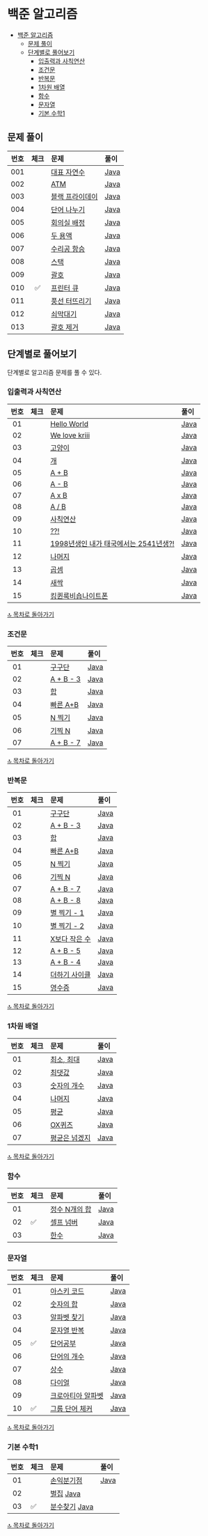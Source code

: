 # 백준 알고리즘

- [백준 알고리즘](#백준-알고리즘)
  - [문제 풀이](#문제-풀이)
  - [단계별로 풀어보기](#단계별로-풀어보기)
    - [입출력과 사칙연산](#입출력과-사칙연산)
    - [조건문](#조건문)
    - [반복문](#반복문)
    - [1차원 배열](#1차원-배열)
    - [함수](#함수)
    - [문자열](#문자열)
    - [기본 수학1](#기본-수학1)

## 문제 풀이

| 번호 | 체크 | 문제 | 풀이 |
| :-: | :-: | :-- | :-- |
| 001 |                    | [대표 자연수](https://www.acmicpc.net/problem/2548) | [Java](./problem/_001_대표_자연수/Main.java) |
| 002 |                    | [ATM](https://www.acmicpc.net/problem/11399) | [Java](./problem/_002_ATM/Main.java) |
| 003 |                    | [블랙 프라이데이](https://www.acmicpc.net/problem/18114) | [Java](./problem/_003_블랙_프라이데이/Main.java) |
| 004 |                    | [단어 나누기](https://www.acmicpc.net/problem/1251) | [Java](./problem/_004_단어_나누기/Main.java) |
| 005 |                    | [회의실 배정](https://www.acmicpc.net/problem/1931) | [Java](./problem/_005_회의실_배정/Main.java) |
| 006 |                    | [두 용액](https://www.acmicpc.net/problem/2470) | [Java](./problem/_006_두_용액/Main.java) |
| 007 |                    | [수리공 항승](https://www.acmicpc.net/problem/1449) | [Java](./problem/_007_수리공_항승/Main.java) |
| 008 |                    | [스택](https://www.acmicpc.net/problem/10828) | [Java](./problem/_008_스택/Main.java) |
| 009 |                    | [괄호](https://www.acmicpc.net/problem/9012) | [Java](./problem/_009_괄호/Main.java) |
| 010 | :white_check_mark: | [프린터 큐](https://www.acmicpc.net/problem/1966) | [Java](./problem/_010_프린터_큐/Main.java) |
| 011 |                    | [풍선 터뜨리기](https://www.acmicpc.net/problem/2346) | [Java](./problem/_011_풍선_터뜨리기/Main.java) |
| 012 |                    | [쇠막대기](https://www.acmicpc.net/problem/10799) | [Java](./problem/_012_쇠막대기/Main.java) |
| 013 |                    | [괄호 제거](https://www.acmicpc.net/problem/2800) | [Java](./problem/_013_괄호_제거/Main.java) |

## 단계별로 풀어보기

단계별로 알고리즘 문제를 풀 수 있다.

### 입출력과 사칙연산

| 번호 | 체크 | 문제 | 풀이 |
| :-: | :-- | :-- | :-- |
| 01 |                    | [Hello World](https://www.acmicpc.net/problem/2557) | [Java](./step/_01_입출력과_사칙연산/_01_2557_hello_world/Main.java) |
| 02 |                    | [We love kriii](https://www.acmicpc.net/problem/10718) | [Java](./step/_01_입출력과_사칙연산/_02_10718_we_love_kriii/Main.java) |
| 03 |                    | [고양이](https://www.acmicpc.net/problem/10171) | [Java](./step/_01_입출력과_사칙연산/_03_10171_고양이/Main.java) |
| 04 |                    | [개](https://www.acmicpc.net/problem/10172) | [Java](./step/_01_입출력과_사칙연산/_04_10172_개/Main.java) |
| 05 |                    | [A + B](https://www.acmicpc.net/problem/1000) | [Java](./step/_01_입출력과_사칙연산/_05_1000_a_plus_b/Main.java) |
| 06 |                    | [A - B](https://www.acmicpc.net/problem/1001) | [Java](./step/_01_입출력과_사칙연산/_06_1001_a_minus_b/Main.java) |
| 07 |                    | [A x B](https://www.acmicpc.net/problem/10998) | [Java](./step/_01_입출력과_사칙연산/_07_10998_axb/Main.java) |
| 08 |                    | [A / B](https://www.acmicpc.net/problem/1008) | [Java](./step/_01_입출력과_사칙연산/_08_1008_a_divide_b/Main.java) |
| 09 |                    | [사칙연산](https://www.acmicpc.net/problem/10869) | [Java](./step/_01_입출력과_사칙연산/_09_10869_사칙연산/Main.java) |
| 10 |                    | [??!](https://www.acmicpc.net/problem/10926) | [Java](./step/_01_입출력과_사칙연산/_10_10926_question/Main.java) |
| 11 |                    | [1998년생인 내가 태국에서는 2541년생?!](https://www.acmicpc.net/problem/18108) | [Java](./step/_01_입출력과_사칙연산/_11_18108_1998년생인_내가_태국에서는_2541년생/Main.java) |
| 12 |                    | [나머지](https://www.acmicpc.net/problem/10430) | [Java](./step/_01_입출력과_사칙연산/_12_10430_나머지/Main.java) |
| 13 |                    | [곱셈](https://www.acmicpc.net/problem/2588) | [Java](./step/_01_입출력과_사칙연산/_13_2588_곱셈/Main.java) |
| 14 |                    | [새싹](https://www.acmicpc.net/problem/25083) | [Java](./step/_01_입출력과_사칙연산/_14_25083_새싹/Main.java) |
| 15 |                    | [킹퀸룩비숍나이트폰](https://www.acmicpc.net/problem/3003) | [Java](./step/_01_입출력과_사칙연산/_15_킹퀸룩비숍나이트폰/Main.java) |

[🔝 목차로 돌아가기](#백준-알고리즘)

### 조건문

| 번호 | 체크 | 문제 | 풀이 |
| :-: | :-- | :-- | :-- |
| 01 |                    | [구구단](https://www.acmicpc.net/problem/1330) | [Java](./step/_02_조건문/_01_1330_두_수_비교하기/Main.java) |
| 02 |                    | [A + B - 3](https://www.acmicpc.net/problem/9498) | [Java](./step/_02_조건문/_02_9498_시험_성적/Main.java) |
| 03 |                    | [합](https://www.acmicpc.net/problem/2753) | [Java](./step/_02_조건문/_03_2753_윤년/Main.java) |
| 04 |                    | [빠른 A+B](https://www.acmicpc.net/problem/14681) | [Java](./step/_02_조건문/_04_14681_사분면_고르기/Main.java) |
| 05 |                    | [N 찍기](https://www.acmicpc.net/problem/2884) | [Java](./step/_02_조건문/_05_2884_알람_시계/Main.java) |
| 06 |                    | [기찍 N](https://www.acmicpc.net/problem/2525) | [Java](./step/_02_조건문/_06_2525_오븐_시계/Main.java) |
| 07 |                    | [A + B - 7](https://www.acmicpc.net/problem/2480) | [Java](./step/_02_조건문/_07_2480_주사위_세개/Main.java) |

[🔝 목차로 돌아가기](#백준-알고리즘)

### 반복문

| 번호 | 체크 | 문제 | 풀이 |
| :-: | :-- | :-- | :-- |
| 01 |                    | [구구단](https://www.acmicpc.net/problem/2739) | [Java](./step/_03_반복문/_01_2739_구구단/Main.java) |
| 02 |                    | [A + B - 3](https://www.acmicpc.net/problem/10950) | [Java](./step/_03_반복문/_02_10950_a_plus_b_minus_3/Main.java) |
| 03 |                    | [합](https://www.acmicpc.net/problem/8393) | [Java](./step/_03_반복문/_03_8393_합/Main.java) |
| 04 |                    | [빠른 A+B](https://www.acmicpc.net/problem/15552) | [Java](./step/_03_반복문/_03_04_15552_빠른_a_plus_b_8393_합/Main.java) |
| 05 |                    | [N 찍기](https://www.acmicpc.net/problem/2741) | [Java](./step/_03_반복문/_05_2741_N_찍기/Main.java) |
| 06 |                    | [기찍 N](https://www.acmicpc.net/problem/2742) | [Java](./step/_03_반복문/_06_2742_기찍_N/Main.java) |
| 07 |                    | [A + B - 7](https://www.acmicpc.net/problem/11021) | [Java](./step/_03_반복문/_07_11021_a_plus_b_minus_7/Main.java) |
| 08 |                    | [A + B - 8](https://www.acmicpc.net/problem/11022) | [Java](./step/_03_반복문/_08_11022_a_plus_b_minus_8/Main.java) |
| 09 |                    | [별 찍기 - 1](https://www.acmicpc.net/problem/2438) | [Java](./step/_03_반복문/_09_2438_별찍기_minus_1/Main.java) |
| 10 |                    | [별 찍기 - 2](https://www.acmicpc.net/problem/2439) | [Java](./step/_03_반복문/_10_2439_별찍기_minus_2/Main.java) |
| 11 |                    | [X보다 작은 수](https://www.acmicpc.net/problem/10871) | [Java](./step/_03_반복문/_11_10871_x보다_작은_수/Main.java) |
| 12 |                    | [A + B - 5](https://www.acmicpc.net/problem/10952) | [Java](./step/_03_반복문/_12_10952_a_plus_b_minus_5/Main.java) |
| 13 |                    | [A + B - 4](https://www.acmicpc.net/problem/10951) | [Java](./step/_03_반복문/_13_10951_a_plus_b_minus_4/Main.java) |
| 14 |                    | [더하기 사이클](https://www.acmicpc.net/problem/1110) | [Java](./step/_03_반복문/_14_1110_더하기_사이클/Main.java) |
| 15 |                    | [영수증](https://www.acmicpc.net/problem/25304) | [Java](./step/_03_반복문/_15_25304_영수증/Main.java) |

[🔝 목차로 돌아가기](#백준-알고리즘)

### 1차원 배열

| 번호 | 체크 | 문제 | 풀이 |
| :-: | :-- | :-- | :-- |
| 01 |                    | [최소, 최대](https://www.acmicpc.net/problem/10818) | [Java](./step/_04_1차원_배열/_01_10818_최소_최대/Main.java) |
| 02 |                    | [최댓값](https://www.acmicpc.net/problem/2562) | [Java](./step/_04_1차원_배열/_02_2562_최댓값/Main.java) |
| 03 |                    | [숫자의 개수](https://www.acmicpc.net/problem/2577) | [Java](./step/_04_1차원_배열/_03_2577_숫자의_개수/Main.java) |
| 04 |                    | [나머지](https://www.acmicpc.net/problem/3052) | [Java](./step/_04_1차원_배열/_04_3052_나머지/Main.java) |
| 05 |                    | [평균](https://www.acmicpc.net/problem/1546) | [Java](./step/_04_1차원_배열/_05_1546_평균/Main.java) |
| 06 |                    | [OX퀴즈](https://www.acmicpc.net/problem/8958) | [Java](./step/_04_1차원_배열/_06_8958_OX_퀴즈/Main.java) |
| 07 |                    | [평균은 넘겠지](https://www.acmicpc.net/problem/4344) | [Java](./step/_04_1차원_배열/_07_4344_평균은_넘겠지/Main.java) |

[🔝 목차로 돌아가기](#백준-알고리즘)

### 함수

| 번호 | 체크 | 문제 | 풀이 |
| :-: | :-- | :-- | :-- |
| 01 |                    | [정수 N개의 합](https://www.acmicpc.net/problem/15596) | [Java](./step/_05_함수/_01_15596_정수_N개의_합/Main.java) |
| 02 | :white_check_mark: | [셀프 넘버](https://www.acmicpc.net/problem/4673) | [Java](./step/_05_함수/_02_4673_셀프_넘버/Main.java) |
| 03 |                    | [한수](https://www.acmicpc.net/problem/1065) | [Java](./step/_05_함수/_03_1065_한수/Main.java) |

### 문자열

| 번호 | 체크 | 문제 | 풀이 |
| :-: | :-- | :-- | :-- |
| 01 |                    | [아스키 코드](https://www.acmicpc.net/problem/11654) | [Java](./step/_06_문자열/_01_11654_아스키_코드/Main.java) |
| 02 |                    | [숫자의 합](https://www.acmicpc.net/problem/11720) | [Java](./step/_06_문자열/_02_11720_숫자의_합/Main.java) |
| 03 |                    | [알파벳 찾기](https://www.acmicpc.net/problem/10809) | [Java](./step/_06_문자열/_03_10809_알파벳_찾기/Main.java) |
| 04 |                    | [문자열 반복](https://www.acmicpc.net/problem/2675) | [Java](./step/_06_문자열/_04_2675_문자열_반복/Main.java) |
| 05 | :white_check_mark: | [단어공부](https://www.acmicpc.net/problem/1157) | [Java](./step/_06_문자열/_05_1157_단어공부/Main.java) |
| 06 |                    | [단어의 개수](https://www.acmicpc.net/problem/1152) | [Java](./step/_06_문자열/_06_1152_단어의_개수/Main.java) |
| 07 |                    | [상수](https://www.acmicpc.net/problem/2908) | [Java](./step/_06_문자열/_07_2908_상수/Main.java) |
| 08 |                    | [다이얼](https://www.acmicpc.net/problem/5622) | [Java](./step/_06_문자열/_08_5622_다이얼/Main.java) |
| 09 |                    | [크로아티아 알파벳](https://www.acmicpc.net/problem/2941) | [Java](./step/_06_문자열/_09_2941_크로아티아_알파벳/Main.java) |
| 10 | :white_check_mark: | [그룹 단어 체커](https://www.acmicpc.net/problem/1316) | [Java](./step/_06_문자열/_10_그룹_단어_체커/Main.java) |

[🔝 목차로 돌아가기](#백준-알고리즘)

### 기본 수학1

| 번호 | 체크 | 문제 | 풀이 |
| :-: | :-- | :-- | :-- |
| 01 |                    | [손익분기점](https://www.acmicpc.net/problem/1712) | [Java](./step/_07_기본_수학1/_01_1712_손익분기점/Main.java) |
| 02 |                    | [벌집](https://www.acmicpc.net/problem/2292)  [Java](./step/_07_기본_수학1/_02_2292_벌집/Main.java) |
| 03 | :white_check_mark: | [분수찾기](https://www.acmicpc.net/problem/1193) [Java](./step/_07_기본_수학1/_03_1193_분수찾기/Main.java) |

[🔝 목차로 돌아가기](#백준-알고리즘)
